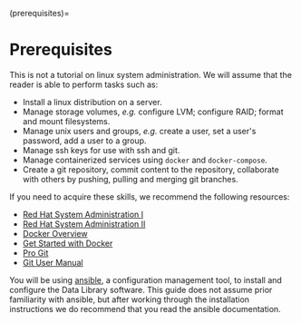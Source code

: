 (prerequisites)=

# Prerequisites

This is not a tutorial on linux system administration. We will assume that the
reader is able to perform tasks such as:

* Install a linux distribution on a server.
* Manage storage volumes, *e.g.* configure LVM; configure RAID; format and mount
  filesystems.
* Manage unix users and groups, *e.g.* create a user, set a user's password, add
  a user to a group.
* Manage ssh keys for use with ssh and git.
* Manage containerized services using `docker` and `docker-compose`.
* Create a git repository, commit content to the repository, collaborate with
  others by pushing, pulling and merging git branches.

If you need to acquire these skills, we recommend the following resources:

* [Red Hat System Administration I](https://www.redhat.com/en/services/training/rh124-red-hat-system-administration-i)
* [Red Hat System Administration II](https://www.redhat.com/en/services/training/rh134-red-hat-system-administration-ii)
* [Docker Overview](https://docs.docker.com/get-started/overview/)
* [Get Started with Docker](https://docs.docker.com/guides/get-started/)
* [Pro Git](https://git-scm.com/book/en/v2)
* [Git User Manual](https://git-scm.com/docs/user-manual)

You will be using [ansible](https://docs.ansible.com/ansible_community.html), a
configuration management tool, to install and configure the Data Library
software. This guide does not assume prior familiarity with ansible, but after
working through the installation instructions we do recommend that you read the
ansible documentation.

